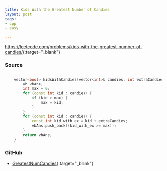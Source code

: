 ```yaml
---
title: Kids With the Greatest Number of Candies
layout: post
tags:
- cpp
- easy

---
```


<https://leetcode.com/problems/kids-with-the-greatest-number-of-candies/>{:target="_blank"}

### Source

```cpp

    vector<bool> kidsWithCandies(vector<int>& candies, int extraCandies) {
        vb vbAns;
        int max = 0;
        for (const int kid : candies) {
            if (kid > max) {
                max = kid;
            }
        }
        for (const int kid : candies) {
            const int kid_with_ex = kid + extraCandies;
            vbAns.push_back((kid_with_ex >= max));
        }
        return vbAns;
    }

```

### GitHub

- [GreatestNumCandies](<https://github.com/coolwindjo/algoguru/tree/master/_posts/Done/GreatestNumCandies>){:target="_blank"}

